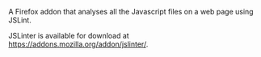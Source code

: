 A Firefox addon that analyses all the Javascript files on a web page using JSLint.

JSLinter is available for download at https://addons.mozilla.org/addon/jslinter/.
